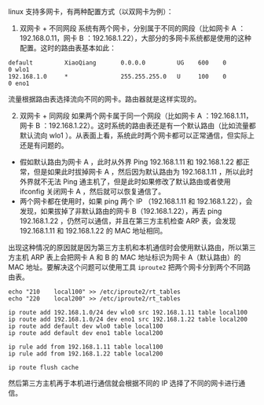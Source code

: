 
linux 支持多网卡，有两种配置方式（以双网卡为例）：

1. 双网卡 + 不同网段
  系统有两个网卡，分别属于不同的网段（比如网卡 A ：192.168.0.11，网卡 B ：192.168.1.22），大部分的多网卡系统都是使用的这种配置。这时的路由表基本如此：

```
default         XiaoQiang       0.0.0.0         UG    600    0        0 wlo1
192.168.1.0     *               255.255.255.0   U     100    0        0 eno1
```

流量根据路由表选择流向不同的网卡。路由器就是这样实现的。

2. 双网卡 + 同网段 
  如果两个网卡属于同一个网段（比如网卡 A ：192.168.1.11，网卡 B ：192.168.1.22）。这时系统的路由表还是有一个默认路由（比如流量都默认流向 wlo1 ）。从表面上看，系统此时两个网卡都可以正常通信，但实际上还是有问题的。
  - 假如默认路由为网卡 A ，此时从外界 Ping 192.168.1.11 和 192.168.1.22 都正常，但是如果此时拔掉网卡 A ，然后因为默认路由为 192.168.1.11 ，所以此时外界就不无法 Ping 通主机了，但是此时如果修改了默认路由或者使用 ifconfig 关闭网卡 A ，然后就可以恢复通信了。
  - 两个网卡都在使用时，如果 ping 两个 IP （192.168.1.11 和 192.168.1.22），会发现，如果拔掉了非默认路由的网卡 B（192.168.1.22），再去 ping 192.168.1.22 ，仍然可以通信，并且在第三方主机检查 ARP 表，会发现 192.168.1.11 和 192.168.1.22 的 MAC 地址相同。

出现这种情况的原因就是因为第三方主机和本机通信时会使用默认路由，所以第三方主机 ARP 表上会把网卡 A 和 B 的 MAC 地址标识为网卡 A（默认路由）的 MAC 地址。要解决这个问题可以使用工具 `iproute2` 把两个网卡分到两个不同路由表。

```
echo "210    local100" >> /etc/iproute2/rt_tables
echo "220    local200" >> /etc/iproute2/rt_tables

ip route add 192.168.1.0/24 dev wlo0 src 192.168.1.11 table local100
ip route add 192.168.1.0/24 dev eno1 src 192.168.1.22 table local200
ip route add default dev wlo0 table local100
ip route add default dev eno1 table local200

ip rule add from 192.168.1.11 table local100
ip rule add from 192.168.1.22 table local200

ip route flush cache
```

然后第三方主机再于本机进行通信就会根据不同的 IP 选择了不同的网卡进行通信。
